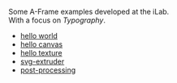 Some A-Frame examples developed at the iLab.  
With a focus on *Typography*.

- [hello world](hello-world)
- [hello canvas](hello-canvas)
- [hello texture](hello-texture) 
- [svg-extruder](svg-extruder) 
- [post-processing](post-processing) 
